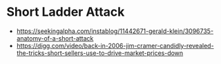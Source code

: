 # Short Ladder Attack

- https://seekingalpha.com/instablog/11442671-gerald-klein/3096735-anatomy-of-a-short-attack
- https://digg.com/video/back-in-2006-jim-cramer-candidly-revealed-the-tricks-short-sellers-use-to-drive-market-prices-down
